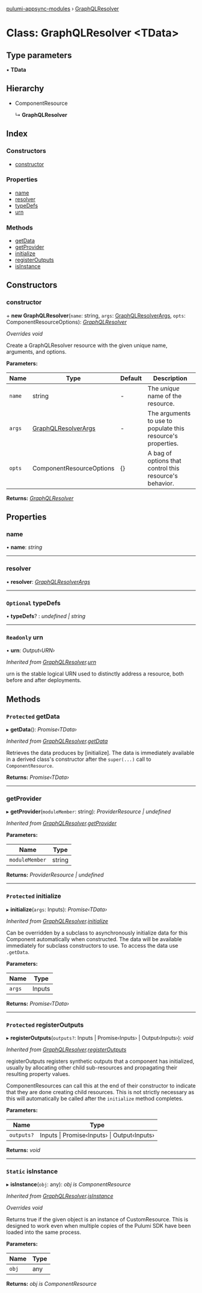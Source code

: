 [pulumi-appsync-modules](../README.md) › [GraphQLResolver](graphqlresolver.md)

# Class: GraphQLResolver <**TData**>

## Type parameters

▪ **TData**

## Hierarchy

* ComponentResource

  ↳ **GraphQLResolver**

## Index

### Constructors

* [constructor](graphqlresolver.md#constructor)

### Properties

* [name](graphqlresolver.md#name)
* [resolver](graphqlresolver.md#resolver)
* [typeDefs](graphqlresolver.md#optional-typedefs)
* [urn](graphqlresolver.md#readonly-urn)

### Methods

* [getData](graphqlresolver.md#protected-getdata)
* [getProvider](graphqlresolver.md#getprovider)
* [initialize](graphqlresolver.md#protected-initialize)
* [registerOutputs](graphqlresolver.md#protected-registeroutputs)
* [isInstance](graphqlresolver.md#static-isinstance)

## Constructors

###  constructor

\+ **new GraphQLResolver**(`name`: string, `args`: [GraphQLResolverArgs](../interfaces/graphqlresolverargs.md), `opts`: ComponentResourceOptions): *[GraphQLResolver](graphqlresolver.md)*

*Overrides void*

Create a GraphQLResolver resource with the given unique name, arguments, and options.

**Parameters:**

Name | Type | Default | Description |
------ | ------ | ------ | ------ |
`name` | string | - | The _unique_ name of the resource. |
`args` | [GraphQLResolverArgs](../interfaces/graphqlresolverargs.md) | - | The arguments to use to populate this resource's properties. |
`opts` | ComponentResourceOptions | {} | A bag of options that control this resource's behavior.  |

**Returns:** *[GraphQLResolver](graphqlresolver.md)*

## Properties

###  name

• **name**: *string*

___

###  resolver

• **resolver**: *[GraphQLResolverArgs](../interfaces/graphqlresolverargs.md)*

___

### `Optional` typeDefs

• **typeDefs**? : *undefined | string*

___

### `Readonly` urn

• **urn**: *Output‹URN›*

*Inherited from [GraphQLResolver](graphqlresolver.md).[urn](graphqlresolver.md#readonly-urn)*

urn is the stable logical URN used to distinctly address a resource, both before and after
deployments.

## Methods

### `Protected` getData

▸ **getData**(): *Promise‹TData›*

*Inherited from [GraphQLResolver](graphqlresolver.md).[getData](graphqlresolver.md#protected-getdata)*

Retrieves the data produces by [initialize].  The data is immediately available in a
derived class's constructor after the `super(...)` call to `ComponentResource`.

**Returns:** *Promise‹TData›*

___

###  getProvider

▸ **getProvider**(`moduleMember`: string): *ProviderResource | undefined*

*Inherited from [GraphQLResolver](graphqlresolver.md).[getProvider](graphqlresolver.md#getprovider)*

**Parameters:**

Name | Type |
------ | ------ |
`moduleMember` | string |

**Returns:** *ProviderResource | undefined*

___

### `Protected` initialize

▸ **initialize**(`args`: Inputs): *Promise‹TData›*

*Inherited from [GraphQLResolver](graphqlresolver.md).[initialize](graphqlresolver.md#protected-initialize)*

Can be overridden by a subclass to asynchronously initialize data for this Component
automatically when constructed.  The data will be available immediately for subclass
constructors to use.  To access the data use `.getData`.

**Parameters:**

Name | Type |
------ | ------ |
`args` | Inputs |

**Returns:** *Promise‹TData›*

___

### `Protected` registerOutputs

▸ **registerOutputs**(`outputs?`: Inputs | Promise‹Inputs› | Output‹Inputs›): *void*

*Inherited from [GraphQLResolver](graphqlresolver.md).[registerOutputs](graphqlresolver.md#protected-registeroutputs)*

registerOutputs registers synthetic outputs that a component has initialized, usually by
allocating other child sub-resources and propagating their resulting property values.

ComponentResources can call this at the end of their constructor to indicate that they are
done creating child resources.  This is not strictly necessary as this will automatically be
called after the `initialize` method completes.

**Parameters:**

Name | Type |
------ | ------ |
`outputs?` | Inputs &#124; Promise‹Inputs› &#124; Output‹Inputs› |

**Returns:** *void*

___

### `Static` isInstance

▸ **isInstance**(`obj`: any): *obj is ComponentResource*

*Inherited from [GraphQLResolver](graphqlresolver.md).[isInstance](graphqlresolver.md#static-isinstance)*

*Overrides void*

Returns true if the given object is an instance of CustomResource.  This is designed to work even when
multiple copies of the Pulumi SDK have been loaded into the same process.

**Parameters:**

Name | Type |
------ | ------ |
`obj` | any |

**Returns:** *obj is ComponentResource*
